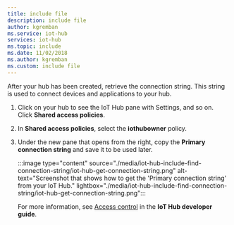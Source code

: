 ```yaml
---
title: include file
description: include file
author: kgremban
ms.service: iot-hub
services: iot-hub
ms.topic: include
ms.date: 11/02/2018
ms.author: kgremban
ms.custom: include file
---
```

<!-- this tells how to get the connection string for your hub -->
<!-- This assumes the user is looking at his hub in the portal. -->

After your hub has been created, retrieve the connection string. This string is used to connect devices and applications to your hub. 

1. Click on your hub to see the IoT Hub pane with Settings, and so on. Click **Shared access policies**.
   
2. In **Shared access policies**, select the **iothubowner** policy. 

3. Under the new pane that opens from the right, copy the **Primary connection string** and save it to be used later.

   :::image type="content" source="./media/iot-hub-include-find-connection-string/iot-hub-get-connection-string.png" alt-text="Screenshot that shows how to get the 'Primary connection string' from your IoT Hub." lightbox="./media/iot-hub-include-find-connection-string/iot-hub-get-connection-string.png":::

   For more information, see [Access control](../articles/iot-hub/iot-hub-devguide-security.md) in the **IoT Hub developer guide**.
